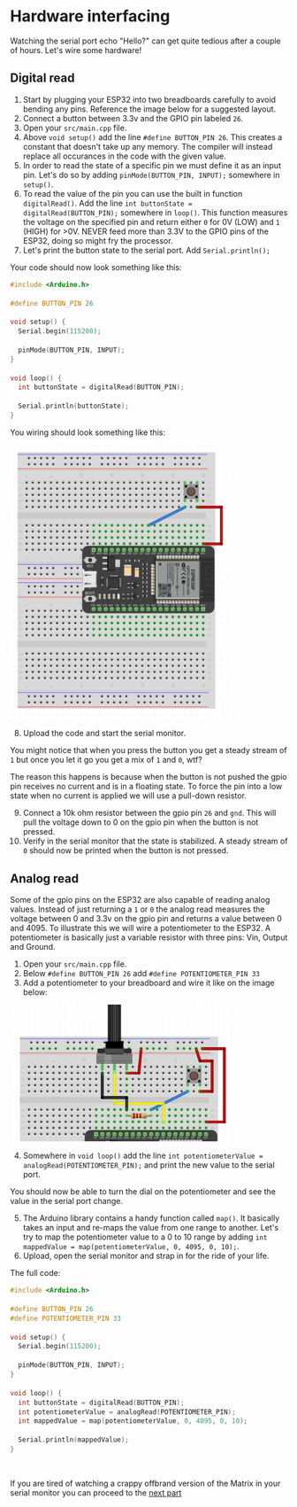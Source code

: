 # Hardware interfacing
Watching the serial port echo "Hello?" can get quite tedious after a couple of hours. Let's wire some hardware!

## Digital read
1. Start by plugging your ESP32 into two breadboards carefully to avoid bending any pins. Reference the image below for a suggested layout.
2. Connect a button between 3.3v and the GPIO pin labeled `26`.
3. Open your `src/main.cpp` file.
4. Above `void setup()` add the line `#define BUTTON_PIN 26`. This creates a constant that doesn't take up any memory. The compiler will instead replace all occurances in the code with the given value.
5. In order to read the state of a specific pin we must define it as an input pin. Let's do so by adding `pinMode(BUTTON_PIN, INPUT);` somewhere in `setup()`.
6. To read the value of the pin you can use the built in function `digitalRead()`. Add the line `int buttonState = digitalRead(BUTTON_PIN);` somewhere in `loop()`. This function measures the voltage on the specified pin and return either `0` for 0V (LOW) and `1` (HIGH) for >0V. NEVER feed more than 3.3V to the GPIO pins of the ESP32, doing so might fry the processor.
7. Let's print the button state to the serial port. Add `Serial.println();`

Your code should now look something like this:
```cpp
#include <Arduino.h>

#define BUTTON_PIN 26

void setup() {
  Serial.begin(115200);

  pinMode(BUTTON_PIN, INPUT);
}

void loop() {
  int buttonState = digitalRead(BUTTON_PIN);
  
  Serial.println(buttonState);
}
```
You wiring should look something like this:

<img src="images/button-wiring.png"  width="400px" />

8. Upload the code and start the serial monitor.

You might notice that when you press the button you get a steady stream of `1` but once you let it go you get a mix of `1` and `0`, wtf?

The reason this happens is because when the button is not pushed the gpio pin receives no current and is in a floating state. To force the pin into a low state when no current is applied we will use a pull-down resistor.

9. Connect a 10k ohm resistor between the gpio pin `26` and `gnd`. This will pull the voltage down to 0 on the gpio pin when the button is not pressed.
10. Verify in the serial monitor that the state is stabilized. A steady stream of `0` should now be printed when the button is not pressed.


## Analog read
Some of the gpio pins on the ESP32 are also capable of reading analog values. Instead of just returning a `1` or `0` the analog read measures the voltage between 0 and 3.3v on the gpio pin and returns a value between 0 and 4095.
To illustrate this we will wire a potentiometer to the ESP32. A potentiometer is basically just a variable resistor with three pins: Vin, Output and Ground.

1. Open your `src/main.cpp` file.
2. Below `#define BUTTON_PIN 26` add `#define POTENTIOMETER_PIN 33`
3. Add a potentiometer to your breadboard and wire it like on the image below:

<img src="images/potentiometer-wiring.png" width="400px">

4. Somewhere in `void loop()` add the line `int potentiometerValue = analogRead(POTENTIOMETER_PIN);` and print the new value to the serial port.

You should now be able to turn the dial on the potentiometer and see the value in the serial port change.

5. The Arduino library contains a handy function called `map()`. It basically takes an input and re-maps the value from one range to another. 
Let's try to map the potentiometer value to a 0 to 10 range by adding `int mappedValue = map(potentiometerValue, 0, 4095, 0, 10);`.
6. Upload, open the serial monitor and strap in for the ride of your life.

The full code:

```cpp
#include <Arduino.h>

#define BUTTON_PIN 26
#define POTENTIOMETER_PIN 33

void setup() {
  Serial.begin(115200);

  pinMode(BUTTON_PIN, INPUT);
}

void loop() {
  int buttonState = digitalRead(BUTTON_PIN);
  int potentiometerValue = analogRead(POTENTIOMETER_PIN);
  int mappedValue = map(potentiometerValue, 0, 4095, 0, 10);

  Serial.println(mappedValue);
}
```
<br/>

If you are tired of watching a crappy offbrand version of the Matrix in your serial monitor you can proceed to the [next part](3.ux.md)